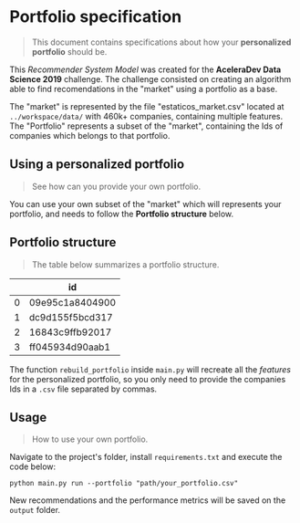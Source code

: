 # Portfolio specification
> This document contains specifications about how your **personalized portfolio** should be.

This *Recommender System Model* was created for the **AceleraDev Data Science 2019** challenge. The challenge consisted on creating an algorithm able to find recomendations in the "market" using a portfolio as a base.

The "market" is represented by the file "estaticos_market.csv" located at `../workspace/data/` with 460k+ companies, containing multiple features. The "Portfolio" represents a subset of the "market", containing the Ids of companies which belongs to that portfolio.

## Using a personalized portfolio
> See how can you provide your own portfolio.

You can use your own subset of the "market" which will represents your portfolio, and needs to follow the **Portfolio structure** below.

## Portfolio structure
> The table below summarizes a portfolio structure.

|   | id |
|---|-----------------|
| 0 | 09e95c1a8404900 |
| 1 | dc9d155f5bcd317 |
| 2 | 16843c9ffb92017 |
| 3 | ff045934d90aab1 |

The function `rebuild_portfolio` inside `main.py` will recreate all the *features* for the personalized portfolio, so you only need to provide the companies Ids in a `.csv` file separated by commas.

## Usage
> How to use your own portfolio.

Navigate to the project's folder, install `requirements.txt` and execute the code below:

`python main.py run --portfolio "path/your_portfolio.csv"`

New recommendations and the performance metrics will be saved on the `output` folder.